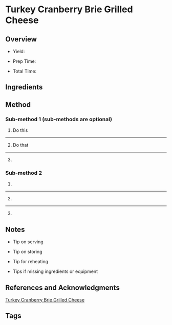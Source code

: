 # Turkey Cranberry Brie Grilled Cheese

## Overview

- Yield:

- Prep Time:

- Total Time:

## Ingredients



## Method

### Sub-method 1 (sub-methods are optional)

1. Do this
---
2. Do that
---
3.

### Sub-method 2

1.
---
2.
---
3.

## Notes

- Tip on serving

- Tip on storing

- Tip for reheating

- Tips if missing ingredients or equipment

## References and Acknowledgments

[Turkey Cranberry Brie Grilled Cheese](http://www.willcookforsmiles.com/2014/11/turkey-cranberry-brie-grilled-cheese.html)

## Tags



